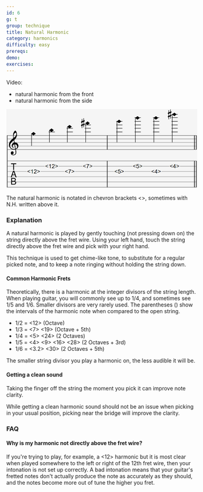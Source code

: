 ```yaml
---
id: 6
g: t
group: technique
title: Natural Harmonic
category: harmonics
difficulty: easy
prereqs: 
demo: 
exercises:
---
```


Video:
- natural harmonic from the front
- natural harmonic from the side

<div class="tabImg">
  <img src="natural-harmonic.jpg" />
</div>

The natural harmonic is notated in chevron brackets <>, sometimes with N.H. written above it.

### Explanation

A natural harmonic is played by gently touching (not pressing down on) the string directly above the <span class="tt" data-tip="the metal strips on your fretboard">fret wire</span>. Using your left hand, touch the string directly above the fret wire and pick with your right hand. 

This technique is used to get chime-like <span class="tt" data-tip="the note's sound depending on your guitar and how you play">tone</span>, to substitute for a regular picked note, and to keep a note ringing without holding the string down.

#### Common Harmonic Frets

Theoretically, there is a harmonic at the integer divisors of the string length. When playing guitar, you will commonly see up to 1/4, and sometimes see 1/5 and 1/6. Smaller divisors are very rarely used. The parentheses () show the intervals of the harmonic note when compared to the open string.

- 1/2 = <12> (Octave)
- 1/3 = <7> <19> (Octave + 5th)
- 1/4 = <5> <24> (2 Octaves)
- 1/5 = <4> <9> <16> <28> (2 Octaves + 3rd)
- 1/6 = <3.2> <30> (2 Octaves + 5th)

The smaller string divisor you play a harmonic on, the less audible it will be.

#### Getting a clean sound

Taking the finger off the string the moment you pick it can improve note clarity.

While getting a clean harmonic sound should not be an issue when picking in your usual position, picking near the bridge will improve the clarity.

### FAQ

#### Why is my harmonic not directly above the fret wire?

If you're trying to play, for example, a <12> harmonic but it is most clear when played somewhere to the left or right of the 12th <span class="tt" data-tip="the metal strips on your fretboard">fret wire</span>, then your <span class="tt" data-tip="the pitch accuracy of your fretboard">intonation</span> is not set up correctly. A bad intonation means that your guitar's fretted notes don't actually produce the note as accurately as they should, and the notes become more out of tune the higher you fret.
